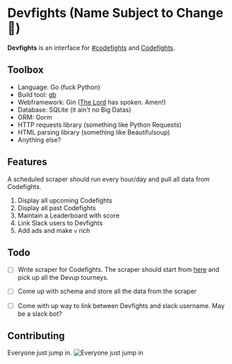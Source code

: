# Devfights (Name Subject to Change 👀)

**Devfights** is an interface for [#codefights](https://dev-s.slack.com/messages/codefights/) and [Codefights](codefights.com).

## Toolbox

- Language: Go (fuck Python)
- Build tool: [gb](https://getgb.io)
- Webframework: Gin ([The Lord](https://dev-s.slack.com/archives/golang/p1467037233000037) has spoken. Amen!)
- Database: SQLite (it ain't no Big Datas)
- ORM: Gorm
- HTTP requests library (something like Python Requests)
- HTML parsing library (something like Beautifulsoup)
- Anything else?

## Features

A scheduled scraper should run every hour/day and pull all data from Codefights.

1. Display all upcoming Codefights
2. Display all past Codefights
3. Maintain a Leaderboard with score
4. Link Slack users to Devfights 
5. Add ads and make `v` rich

## Todo 

 - [ ] Write scraper for Codefights. The scraper should start from [here](https://codefights.com/profile/avi/activity) and pick up all the Devup tourneys. 
 - [ ] Come up with schema and store all the data from the scraper
 - [ ] Come with up way to link between Devfights and slack username. May be a slack bot?


## Contributing

Everyone just jump in.
![Everyone just jump in](https://emoji.slack-edge.com/T06VBQ8SV/partyfrog/2898edf548e641e1.gif)
